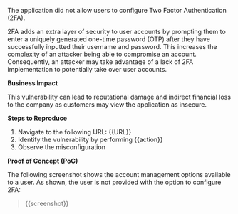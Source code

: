 The application did not allow users to configure Two Factor Authentication (2FA).

2FA adds an extra layer of security to user accounts by prompting them to enter a uniquely generated one-time password (OTP) after they have successfully inputted their username and password. This increases the complexity of an attacker being able to compromise an account. Consequently, an attacker may take advantage of a lack of 2FA implementation to potentially take over user accounts.

**Business Impact**

This vulnerability can lead to reputational damage and indirect financial loss to the company as customers may view the application as insecure.

**Steps to Reproduce**
1. Navigate to the following URL: {{URL}}
1. Identify the vulnerability by performing {{action}}
1. Observe the misconfiguration

**Proof of Concept (PoC)**

The following screenshot shows the account management options available to a user. As shown, the user is not provided with the option to configure 2FA:
>
> {{screenshot}}
